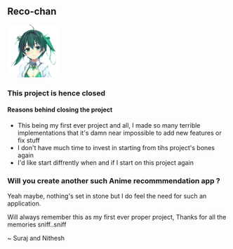 ## Reco-chan 
<img src="/media/pygirl.png" alt="anipy" width="120" length="200"/>

### This project is hence closed 

#### Reasons behind closing the project  
- This being my first ever project and all, I made so many terrible implementations that it's damn near impossible to add new features or fix stuff
- I don't have much time to invest in starting from tihs project's bones again 
- I'd like start diffrently when and if I start on this project again

### Will you create another such Anime recommmendation app ?
Yeah maybe, nothing's set in stone but I do feel the need for such an application.

Will always remember this as my first ever proper project,
Thanks for all the memories sniff..sniff<br>

~ Suraj and Nithesh 
